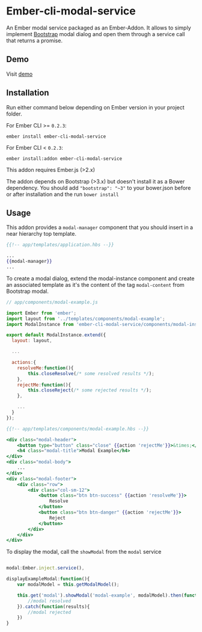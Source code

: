 # Ember-cli-modal-service

An Ember modal service packaged as an Ember-Addon. It allows to simply implement [Bootstrap](http://getbootstrap.com/javascript/#modals) modal dialog and open them through a service call that returns a promise.

## Demo

Visit [demo](http://www.arexo.be/demo/ember-cli-modal-service)

## Installation

Run either command below depending on Ember version in your project folder.

For Ember CLI >= `0.2.3`:

```shell
ember install ember-cli-modal-service
```

For Ember CLI < `0.2.3`:

```shell
ember install:addon ember-cli-modal-service
```

This addon requires Ember.js (>2.x)

The addon depends on Bootstrap (>3.x) but doesn't install it as a Bower dependency. You should add `"bootstrap": "~3"` to your bower.json before or after installation and the run `bower install`

## Usage

This addon provides a `modal-manager` component that you should insert in a near hierarchy top template.

```handlebars
{{!-- app/templates/application.hbs --}}

...
{{modal-manager}}
...
```

To create a modal dialog, extend the modal-instance component and create an associated template as it's the content of the tag `modal-content` from Bootstrap modal.

```javascript
// app/components/modal-example.js

import Ember from 'ember';
import layout from '../templates/components/modal-example';
import ModalInstance from 'ember-cli-modal-service/components/modal-instance';

export default ModalInstance.extend({
  layout: layout,

  ...

  actions:{
  	resolveMe:function(){
  		this.closeResolve(/* some resolved results */);
  	},
  	rejectMe:function(){
  		this.closeReject(/* some rejected results */);
  	},

  	...
  }
});

```

```handlebars
{{!-- app/templates/components/modal-example.hbs --}}

<div class="modal-header">
	<button type="button" class="close" {{action 'rejectMe'}}>&times;</button>
	<h4 class="modal-title">Modal Example</h4>
</div>
<div class="modal-body">
	...
</div>
<div class="modal-footer">
	<div class="row">
		<div class="col-sm-12">
			<button class="btn btn-success" {{action 'resolveMe'}}>
				Resolve
			</button>
			<button class="btn btn-danger" {{action 'rejectMe'}}>
				Reject
			</button>
		</div>
	</div>
</div>
```

To display the modal, call the `showModal` from the `modal` service

```javascript

modal:Ember.inject.service(),

displayExampleModal:function(){
	var modalModel = this.getModalModel();

	this.get('modal').showModal('modal-example', modalModel).then(function(results){
		//modal resolved
	}).catch(function(results){
		//modal rejected
	})
}

```










